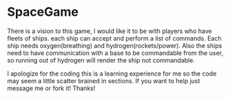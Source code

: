 # SpaceGame
There is a vision to this game, I would like it to be with players who have fleets of ships. each ship can accept and perform a list of commands. Each ship needs oxygen(breathing) and hydrogen(rockets/power). Also the ships need to have communication with a base to be commandable from the user, so running out of hydrogen will render the ship not commandable.

I apologize for the coding this is a learning experience for me so the code may seem a little scatter brained in sections. If you want to help just message me or fork it! Thanks!
